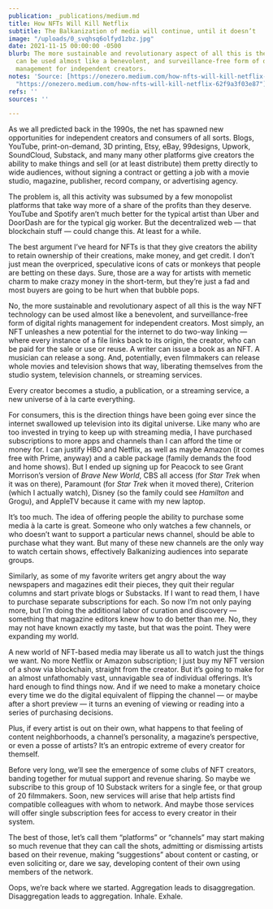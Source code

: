 ```yaml
---
publication: _publications/medium.md
title: How NFTs Will Kill Netflix
subtitle: The Balkanization of media will continue, until it doesn’t
image: "/uploads/0_svqhsq6olfyd1zbz.jpg"
date: 2021-11-15 00:00:00 -0500
blurb: The more sustainable and revolutionary aspect of all this is the way NFT technology
  can be used almost like a benevolent, and surveillance-free form of digital rights
  management for independent creators.
notes: 'Source: [https://onezero.medium.com/how-nfts-will-kill-netflix-62f9a3f03e87](https://onezero.medium.com/how-nfts-will-kill-netflix-62f9a3f03e87
  "https://onezero.medium.com/how-nfts-will-kill-netflix-62f9a3f03e87")'
refs: ''
sources: ''

---
```

As we all predicted back in the 1990s, the net has spawned new opportunities for independent creators and consumers of all sorts. Blogs, YouTube, print-on-demand, 3D printing, Etsy, eBay, 99designs, Upwork, SoundCloud, Substack, and many many other platforms give creators the ability to make things and sell (or at least distribute) them pretty directly to wide audiences, without signing a contract or getting a job with a movie studio, magazine, publisher, record company, or advertising agency.

The problem is, all this activity was subsumed by a few monopolist platforms that take way more of a share of the profits than they deserve. YouTube and Spotify aren’t much better for the typical artist than Uber and DoorDash are for the typical gig worker. But the decentralized web — that blockchain stuff — could change this. At least for a while.

The best argument I’ve heard for NFTs is that they give creators the ability to retain ownership of their creations, make money, and get credit. I don’t just mean the overpriced, speculative icons of cats or monkeys that people are betting on these days. Sure, those are a way for artists with memetic charm to make crazy money in the short-term, but they’re just a fad and most buyers are going to be hurt when that bubble pops.

No, the more sustainable and revolutionary aspect of all this is the way NFT technology can be used almost like a benevolent, and surveillance-free form of digital rights management for independent creators. Most simply, an NFT unleashes a new potential for the internet to do two-way linking — where every instance of a file links back to its origin, the creator, who can be paid for the sale or use or reuse. A writer can issue a book as an NFT. A musician can release a song. And, potentially, even filmmakers can release whole movies and television shows that way, liberating themselves from the studio system, television channels, or streaming services.

Every creator becomes a studio, a publication, or a streaming service, a new universe of à la carte everything.

For consumers, this is the direction things have been going ever since the internet swallowed up television into its digital universe. Like many who are too invested in trying to keep up with streaming media, I have purchased subscriptions to more apps and channels than I can afford the time or money for. I can justify HBO and Netflix, as well as maybe Amazon (it comes free with Prime, anyway) and a cable package (family demands the food and home shows). But I ended up signing up for Peacock to see Grant Morrison’s version of _Brave New World_, CBS all access (for _Star Trek_ when it was on there), Paramount (for _Star Trek_ when it moved there), Criterion (which I actually watch), Disney (so the family could see _Hamilton_ and Grogu), and AppleTV because it came with my new laptop.

It’s too much. The idea of offering people the ability to purchase some media à la carte is great. Someone who only watches a few channels, or who doesn’t want to support a particular news channel, should be able to purchase what they want. But many of these new channels are the only way to watch certain shows, effectively Balkanizing audiences into separate groups.

Similarly, as some of my favorite writers get angry about the way newspapers and magazines edit their pieces, they quit their regular columns and start private blogs or Substacks. If I want to read them, I have to purchase separate subscriptions for each. So now I’m not only paying more, but I’m doing the additional labor of curation and discovery — something that magazine editors knew how to do better than me. No, they may not have known exactly my taste, but that was the point. They were expanding my world.

A new world of NFT-based media may liberate us all to watch just the things we want. No more Netflix or Amazon subscription; I just buy my NFT version of a show via blockchain, straight from the creator. But it’s going to make for an almost unfathomably vast, unnavigable sea of individual offerings. It’s hard enough to find things now. And if we need to make a monetary choice every time we do the digital equivalent of flipping the channel — or maybe after a short preview — it turns an evening of viewing or reading into a series of purchasing decisions.

Plus, if every artist is out on their own, what happens to that feeling of content neighborhoods, a channel’s personality, a magazine’s perspective, or even a posse of artists? It’s an entropic extreme of every creator for themself.

Before very long, we’ll see the emergence of some clubs of NFT creators, banding together for mutual support and revenue sharing. So maybe we subscribe to this group of 10 Substack writers for a single fee, or that group of 20 filmmakers. Soon, new services will arise that help artists find compatible colleagues with whom to network. And maybe those services will offer single subscription fees for access to every creator in their system.

The best of those, let’s call them “platforms” or “channels” may start making so much revenue that they can call the shots, admitting or dismissing artists based on their revenue, making “suggestions” about content or casting, or even soliciting or, dare we say, developing content of their own using members of the network.

Oops, we’re back where we started. Aggregation leads to disaggregation. Disaggregation leads to aggregation. Inhale. Exhale.